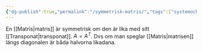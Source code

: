 ```yaml
---
{"dg-publish":true,"permalink":"/symmetrisk-matris/","tags":["systemochtransformer","linjäralgebra"]}
---
```


En [[Matris\|matris]] är symmetrisk om den är lika med sitt [[Transponat\|transponat]]. $A=A^{T}$. Dvs om man speglar [[Matris\|matrisen]] längs diagonalen är båda halvorna likadana.